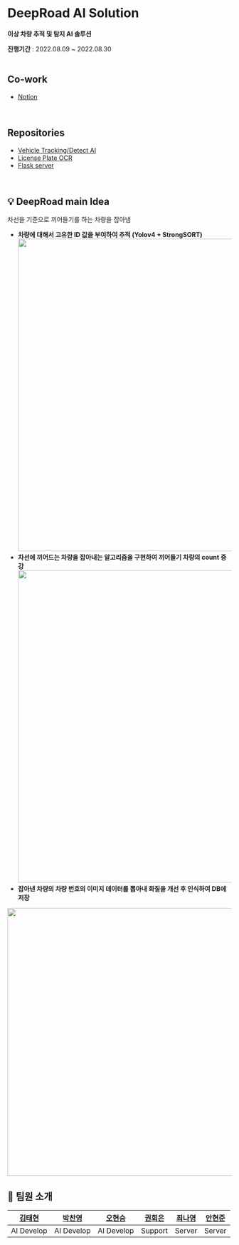DeepRoad AI Solution
=============
<b>이상 차량 추적 및 탐지 AI 솔루션</b><br>

<b>진행기간</b> : 2022.08.09 ~ 2022.08.30 <br><br>

## Co-work
- [Notion](https://wistful-breath-da4.notion.site/DeepRoad-cf502a319cce4d21a3e911bae5f0edca)
<br>

## Repositories
- [Vehicle Tracking/Detect AI](https://github.com/MTVS-DeepRoadAI/deeproad-vehicle_detection_tracking)
- [License Plate OCR](https://github.com/MTVS-DeepRoadAI/deeproad-licenseplate_detection_recognition)
- [Flask server](https://github.com/MTVS-DeepRoadAI/deeproad-flask_server)
<br>

## 💡 DeepRoad main Idea 
차선을 기준으로 끼어들기를 하는 차량을 잡아냄
- <b>차량에 대해서 고유한 ID 값을 부여하여 추적 (Yolov4 + StrongSORT)</b><br>
<img src="https://user-images.githubusercontent.com/86669008/211959910-b6173d56-c47f-49d0-a364-67ca3b6de53b.gif" width="700px"/><br>
- <b>차선에 끼어드는 차량을 잡아내는 알고리즘을 구현하여 끼어들기 차량의 count 증강</b><br>
<img src="https://user-images.githubusercontent.com/86669008/211961593-f4ca606c-acbb-4f75-8c60-d7606c4b00b1.png" width="700px"/><br>
- <b>잡아낸 차량의 차량 번호의 이미지 데이터를 뽑아내 화질을 개선 후 인식하여 DB에 저장</b><br>
<img src="https://user-images.githubusercontent.com/86669008/211962512-caba8357-21dd-482d-81e9-c99e2c7303bf.png" width="600px"/>
<br>

## 🧑‍ 팀원 소개
| [김태현](https://github.com/ktaehyun) | [박찬영](https://github.com/Jneck)| [오현승](https://github.com/OHxhxs) | [권회은](https://github.com/heweun) | [최나영](https://github.com/cny689) | [안현준](https://github.com/Hyunjaa) |
| :----: | :----: | :----: | :----: | :----: | :----: |
| AI Develop | AI Develop | AI Develop | Support | Server | Server |
